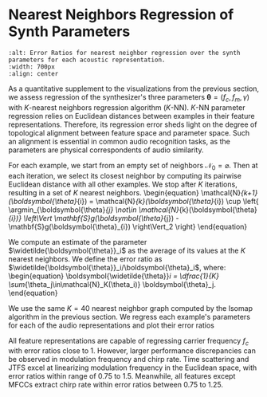 Nearest Neighbors Regression of Synth Parameters
================================================

```{image} /assets/figures/gear/knn_ratios.png
:alt: Error Ratios for nearest neighbor regression over the synth parameters for each acoustic representation.
:width: 700px
:align: center
```

As a quantitative supplement to the visualizations from the previous section, we assess regression of the synthesizer's three parameters $\boldsymbol{\theta}=(f_{c}, f_{m}, \gamma)$ with $K$-nearest neighbors regression algorithm ($K$-NN).
$K$-NN parameter regression relies on Euclidean distances between examples in their feature representations. Therefore, its regression error sheds light on the degree of topological alignment between feature space and parameter space. Such an alignment is essential in common audio recognition tasks, as the parameters are physical correspondents of audio similarity. 

For each example, we start from an empty set of neighbors $\mathcal{N}_0 = \varnothing$. Then at each iteration, we select its closest neighbor by computing its pairwise Euclidean distance with all other examples. We stop after $K$ iterations, resulting in a set of $K$ nearest neighbors.
\begin{equation}
    \mathcal{N}_{k+1}(\boldsymbol{\theta}_{i}) =
    \mathcal{N}_{k}(\boldsymbol{\theta}_{i})
    \cup
    \left\{
    \argmin_{\boldsymbol{\theta}_{j} \not\in \mathcal{N}_{k}(\boldsymbol{\theta}_{i})}
    \left\Vert
    \mathbf{S}g(\boldsymbol{\theta}_{j})
    -
    \mathbf{S}g(\boldsymbol{\theta}_{i})
    \right\Vert_2
    \right\}
\end{equation}

We compute an estimate of the parameter $\widetilde{\boldsymbol{\theta}}_i$ as the average of its values at the $K$ nearest neighbors. We define the error ratio as $\widetilde{\boldsymbol{\theta}}_i/\boldsymbol{\theta}_i$, where:
\begin{equation}
    \boldsymbol{\widetilde{\theta}}_i =
    \dfrac{1}{K}
    \sum_{\theta_j\in\mathcal{N}_K(\theta_i)}
    \boldsymbol{\theta}_j.
\end{equation}

We use the same $K=40$ nearest neighbor graph computed by the Isomap algorithm in the previous section. We regress each example's parameters for each of the audio representations and plot their error ratios

All feature representations are capable of regressing carrier frequency $f_c$ with error ratios close to $1$. However, larger performance discrepancies can be observed in modulation frequency and chirp rate. Time scattering and JTFS excel at linearizing modulation frequency in the Euclidean space, with error ratios within range of $0.75$ to $1.5$. Meanwhile, all features except MFCCs extract chirp rate within error ratios between $0.75$ to $1.25$.  

